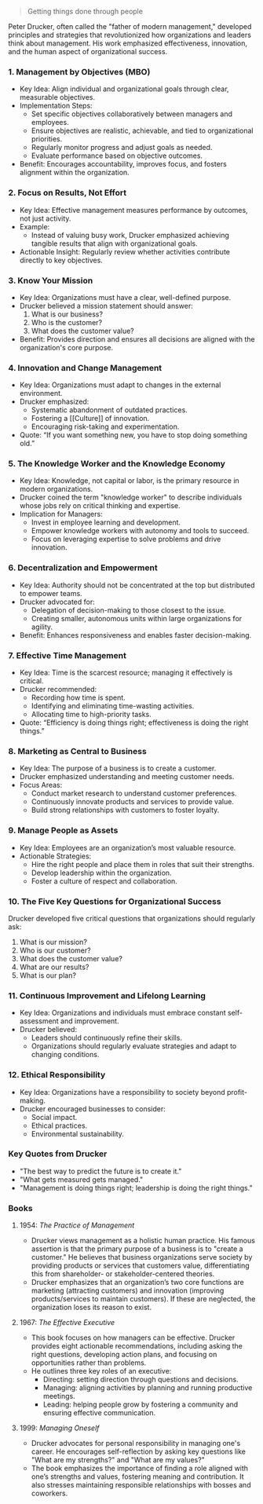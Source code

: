 > Getting things done through people

Peter Drucker, often called the "father of modern management," developed principles and strategies that revolutionized how organizations and leaders think about management. His work emphasized effectiveness, innovation, and the human aspect of organizational success. 
### 1. Management by Objectives (MBO)

- Key Idea: Align individual and organizational goals through clear, measurable objectives.
- Implementation Steps:
    - Set specific objectives collaboratively between managers and employees.
    - Ensure objectives are realistic, achievable, and tied to organizational priorities.
    - Regularly monitor progress and adjust goals as needed.
    - Evaluate performance based on objective outcomes.
- Benefit: Encourages accountability, improves focus, and fosters alignment within the organization.
### 2. Focus on Results, Not Effort

- Key Idea: Effective management measures performance by outcomes, not just activity.
- Example:
    - Instead of valuing busy work, Drucker emphasized achieving tangible results that align with organizational goals.
- Actionable Insight: Regularly review whether activities contribute directly to key objectives.
### 3. Know Your Mission

- Key Idea: Organizations must have a clear, well-defined purpose.
- Drucker believed a mission statement should answer:
    1. What is our business?
    2. Who is the customer?
    3. What does the customer value?
- Benefit: Provides direction and ensures all decisions are aligned with the organization's core purpose.
### 4. Innovation and Change Management

- Key Idea: Organizations must adapt to changes in the external environment.
- Drucker emphasized:
    - Systematic abandonment of outdated practices.
    - Fostering a [[Culture]] of innovation.
    - Encouraging risk-taking and experimentation.
- Quote: “If you want something new, you have to stop doing something old.”
### 5. The Knowledge Worker and the Knowledge Economy

- Key Idea: Knowledge, not capital or labor, is the primary resource in modern organizations.
- Drucker coined the term "knowledge worker" to describe individuals whose jobs rely on critical thinking and expertise.
- Implication for Managers:
    - Invest in employee learning and development.
    - Empower knowledge workers with autonomy and tools to succeed.
    - Focus on leveraging expertise to solve problems and drive innovation.
### 6. Decentralization and Empowerment

- Key Idea: Authority should not be concentrated at the top but distributed to empower teams.
- Drucker advocated for:
    - Delegation of decision-making to those closest to the issue.
    - Creating smaller, autonomous units within large organizations for agility.
- Benefit: Enhances responsiveness and enables faster decision-making.
### 7. Effective Time Management

- Key Idea: Time is the scarcest resource; managing it effectively is critical.
- Drucker recommended:
    - Recording how time is spent.
    - Identifying and eliminating time-wasting activities.
    - Allocating time to high-priority tasks.
- Quote: “Efficiency is doing things right; effectiveness is doing the right things.”
### 8. Marketing as Central to Business

- Key Idea: The purpose of a business is to create a customer.
- Drucker emphasized understanding and meeting customer needs.
- Focus Areas:
    - Conduct market research to understand customer preferences.
    - Continuously innovate products and services to provide value.
    - Build strong relationships with customers to foster loyalty.
### 9. Manage People as Assets

- Key Idea: Employees are an organization’s most valuable resource.
- Actionable Strategies:
    - Hire the right people and place them in roles that suit their strengths.
    - Develop leadership within the organization.
    - Foster a culture of respect and collaboration.
### 10. The Five Key Questions for Organizational Success

Drucker developed five critical questions that organizations should regularly ask:

1. What is our mission?
2. Who is our customer?
3. What does the customer value?
4. What are our results?
5. What is our plan?
### 11. Continuous Improvement and Lifelong Learning

- Key Idea: Organizations and individuals must embrace constant self-assessment and improvement.
- Drucker believed:
    - Leaders should continuously refine their skills.
    - Organizations should regularly evaluate strategies and adapt to changing conditions.
### 12. Ethical Responsibility

- Key Idea: Organizations have a responsibility to society beyond profit-making.
- Drucker encouraged businesses to consider:
    - Social impact.
    - Ethical practices.
    - Environmental sustainability.
### Key Quotes from Drucker

- "The best way to predict the future is to create it."
- "What gets measured gets managed."
- "Management is doing things right; leadership is doing the right things."
### Books

1. 1954: *The Practice of Management*
   - Drucker views management as a holistic human practice. His famous assertion is that the primary purpose of a business is to "create a customer." He believes that business organizations serve society by providing products or services that customers value, differentiating this from shareholder- or stakeholder-centered theories.
   - Drucker emphasizes that an organization’s two core functions are marketing (attracting customers) and innovation (improving products/services to maintain customers). If these are neglected, the organization loses its reason to exist.

2. 1967: *The Effective Executive*
   - This book focuses on how managers can be effective. Drucker provides eight actionable recommendations, including asking the right questions, developing action plans, and focusing on opportunities rather than problems. 
   - He outlines three key roles of an executive: 
     - Directing: setting direction through questions and decisions.
     - Managing: aligning activities by planning and running productive meetings.
     - Leading: helping people grow by fostering a community and ensuring effective communication.

3. 1999: *Managing Oneself*
   - Drucker advocates for personal responsibility in managing one's career. He encourages self-reflection by asking key questions like "What are my strengths?" and "What are my values?" 
   - The book emphasizes the importance of finding a role aligned with one’s strengths and values, fostering meaning and contribution. It also stresses maintaining responsible relationships with bosses and coworkers.
